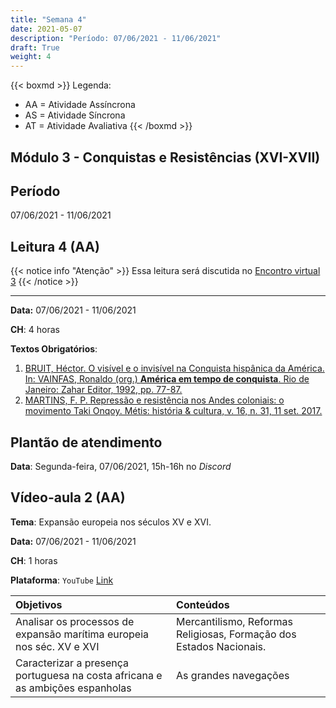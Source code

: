 ```yaml
---
title: "Semana 4"
date: 2021-05-07
description: "Período: 07/06/2021 - 11/06/2021"
draft: True
weight: 4
---
```


{{< boxmd >}}
Legenda: 
- AA = Atividade Assíncrona
- AS = Atividade Síncrona
- AT = Atividade Avaliativa
{{< /boxmd >}}

## Módulo 3 - Conquistas e Resistências (XVI-XVII)

## Período

07/06/2021 - 11/06/2021

## Leitura 4 (AA)

{{< notice info "Atenção" >}}
Essa leitura será discutida no [Encontro virtual 3](https://cclhm0057.netlify.app/semanal/sem6/#encontro-virtual-3-as)
{{< /notice >}}

***

**Data:** 07/06/2021 - 11/06/2021

**CH**: 4 horas

**Textos Obrigatórios**:

1. [BRUIT, Héctor. O visível e o invisível na Conquista hispânica da América. In: VAINFAS, Ronaldo (org.) **América em tempo de conquista**. Rio de Janeiro: Zahar Editor, 1992, pp. 77-87.](https://ericbrasiln.github.io/cclhm0057_ihl/textos/mod_3/bruit.pdf)
2. [MARTINS, F. P. Repressão e resistência nos Andes coloniais: o movimento Taki Onqoy. Métis: história & cultura, v. 16, n. 31, 11 set. 2017.](https://ericbrasiln.github.io/cclhm0057_ihl/textos/mod_3/martins.pdf) 

## Plantão de atendimento

**Data**: Segunda-feira, 07/06/2021, 15h-16h no *Discord*

## Vídeo-aula 2 (AA)

**Tema**: Expansão europeia nos séculos XV e XVI.

**Data:**  07/06/2021 - 11/06/2021

**CH**: 1 horas

**Plataforma**: `YouTube` [Link](https://youtu.be/mgQcYe872fk)

| Objetivos           | Conteúdos         |
|:--------------------|:------------------|
| Analisar os processos de expansão marítima europeia nos séc. XV e XVI | Mercantilismo, Reformas Religiosas, Formação dos Estados Nacionais. |
| Caracterizar a presença portuguesa na costa africana e as ambições espanholas| As grandes navegações    |
